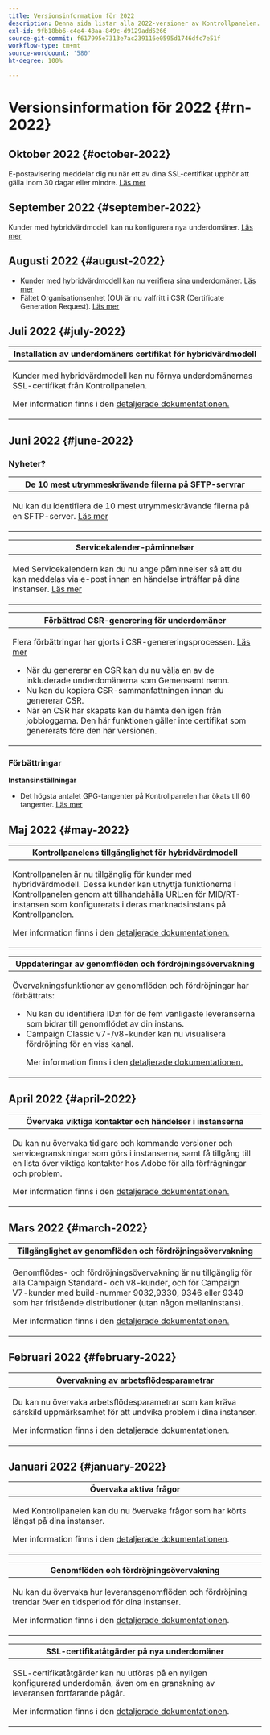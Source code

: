 ```yaml
---
title: Versionsinformation för 2022
description: Denna sida listar alla 2022-versioner av Kontrollpanelen.
exl-id: 9fb18bb6-c4e4-48aa-849c-d9129add5266
source-git-commit: f617995e7313e7ac239116e0595d1746dfc7e51f
workflow-type: tm+mt
source-wordcount: '580'
ht-degree: 100%

---
```


# Versionsinformation för 2022 {#rn-2022}

## Oktober 2022 {#october-2022}

E-postavisering meddelar dig nu när ett av dina SSL-certifikat upphör att gälla inom 30 dagar eller mindre. [Läs mer](../performance-monitoring/using/email-alerting.md)

## September 2022 {#september-2022}

Kunder med hybridvärdmodell kan nu konfigurera nya underdomäner. [Läs mer](../subdomains-certificates/using/setting-up-new-subdomain.md)

## Augusti 2022 {#august-2022}

* Kunder med hybridvärdmodell kan nu verifiera sina underdomäner. [Läs mer](../subdomains-certificates/using/monitoring-subdomains.md)
* Fältet Organisationsenhet (OU) är nu valfritt i CSR (Certificate Generation Request). [Läs mer](../subdomains-certificates/using/renewing-subdomain-certificate.md)

## Juli 2022 {#july-2022}

<table>
<thead>
<tr>
<th><strong>Installation av underdomäners certifikat för hybridvärdmodell</strong><br/></th>
</tr>
</thead>
<tbody>
<tr>
<td>
<p><p>Kunder med hybridvärdmodell kan nu förnya underdomänernas SSL-certifikat från Kontrollpanelen.</p><p>Mer information finns i den <a href="../subdomains-certificates/using/renewing-subdomain-certificate.md">detaljerade dokumentationen.</a></p>
</td>
</tr>
</tbody>
</table>

## Juni 2022 {#june-2022}

### Nyheter?

<table>
<thead>
<tr>
<th><strong>De 10 mest utrymmeskrävande filerna på SFTP-servrar</strong><br/></th>
</tr>
</thead>
<tbody>
<tr>
<td>
<p>Nu kan du identifiera de 10 mest utrymmeskrävande filerna på en SFTP-server. <a href="../sftp/using/sftp-storage-management.md">Läs mer</a></p>
</td>
</tr>
</tbody>
</table>

<table>
<thead>
<tr>
<th><strong>Servicekalender-påminnelser</strong><br/></th>
</tr>
</thead>
<tbody>
<tr>
<td>
<p>Med Servicekalendern kan du nu ange påminnelser så att du kan meddelas via e-post innan en händelse inträffar på dina instanser. <a href="../service-events/service-events.md">Läs mer</a></p>
</td>
</tr>
</tbody>
</table>

<table>
<thead>
<tr>
<th><strong>Förbättrad CSR-generering för underdomäner</strong><br/></th>
</tr>
</thead>
<tbody>
<tr>
<td>
<p>Flera förbättringar har gjorts i CSR-genereringsprocessen. <a href="../subdomains-certificates/using/renewing-subdomain-certificate.md">Läs mer</a></p><ul><li>När du genererar en CSR kan du nu välja en av de inkluderade underdomänerna som Gemensamt namn.</li><li>Nu kan du kopiera CSR-sammanfattningen innan du genererar CSR.</li><li>När en CSR har skapats kan du hämta den igen från jobbloggarna. Den här funktionen gäller inte certifikat som genererats före den här versionen.</li></ul><p>

</td>
</tr>
</tbody>
</table>

### Förbättringar

**Instansinställningar**

* Det högsta antalet GPG-tangenter på Kontrollpanelen har ökats till 60 tangenter. [Läs mer](../instances-settings/using/gpg-keys-management.md)

## Maj 2022 {#may-2022}

<table>
<thead>
<tr>
<th><strong>Kontrollpanelens tillgänglighet för hybridvärdmodell</strong><br/></th>
</tr>
</thead>
<tbody>
<tr>
<td>
<p>Kontrollpanelen är nu tillgänglig för kunder med hybridvärdmodell. Dessa kunder kan utnyttja funktionerna i Kontrollpanelen genom att tillhandahålla URL:en för MID/RT-instansen som konfigurerats i deras marknadsinstans på Kontrollpanelen.</p><p>Mer information finns i den <a href="../instances-settings/using/external-accounts.md">detaljerade dokumentationen.</a></p>
</td>
</tr>
</tbody>
</table>

<table>
<thead>
<tr>
<th><strong>Uppdateringar av genomflöden och fördröjningsövervakning</strong><br/></th>
</tr>
</thead>
<tbody>
<tr>
<td>
<p>Övervakningsfunktioner av genomflöden och fördröjningar har förbättrats:<ul><li>Nu kan du identifiera ID:n för de fem vanligaste leveranserna som bidrar till genomflödet av din instans.</li><li>Campaign Classic v7-/v8-kunder kan nu visualisera fördröjning för en viss kanal.</p></li><p>Mer information finns i den <a href="../performance-monitoring/using/thoughputs-latencies.md">detaljerade dokumentationen.</a></p>
</td>
</tr>
</tbody>
</table>


## April 2022 {#april-2022}

<table>
<thead>
<tr>
<th><strong>Övervaka viktiga kontakter och händelser i instanserna</strong><br/></th>
</tr>
</thead>
<tbody>
<tr>
<td>
<p>Du kan nu övervaka tidigare och kommande versioner och servicegranskningar som görs i instanserna, samt få tillgång till en lista över viktiga kontakter hos Adobe för alla förfrågningar och problem.</p><p>Mer information finns i den <a href="../service-events/service-events.md">detaljerade dokumentationen.</a></p>
</td>
</tr>
</tbody>
</table>

## Mars 2022 {#march-2022}

<table>
<thead>
<tr>
<th><strong>Tillgänglighet av genomflöden och fördröjningsövervakning</strong><br/></th>
</tr>
</thead>
<tbody>
<tr>
<td>
<p>Genomflödes- och fördröjningsövervakning är nu tillgänglig för alla Campaign Standard- och v8-kunder, och för Campaign V7-kunder med build-nummer 9032,9330, 9346 eller 9349 som har fristående distributioner (utan någon mellaninstans).</p><p>Mer information finns i den <a href="../performance-monitoring/using/thoughputs-latencies.md">detaljerade dokumentationen.</a></p>
</td>
</tr>
</tbody>
</table>

## Februari 2022 {#february-2022}

<table>
<thead>
<tr>
<th><strong>Övervakning av arbetsflödesparametrar</strong><br/></th>
</tr>
</thead>
<tbody>
<tr>
<td>
<p>Du kan nu övervaka arbetsflödesparametrar som kan kräva särskild uppmärksamhet för att undvika problem i dina instanser. </p><p>Mer information finns i den <a href="../performance-monitoring/using/workflow-monitoring.md">detaljerade dokumentationen</a>.</p>
</td>
</tr>
</tbody>
</table>

## Januari 2022 {#january-2022}

<table>
<thead>
<tr>
<th><strong>Övervaka aktiva frågor</strong><br/></th>
</tr>
</thead>
<tbody>
<tr>
<td>
<p>Med Kontrollpanelen kan du nu övervaka frågor som har körts längst på dina instanser.</p><p>Mer information finns i den <a href="../performance-monitoring/using/database-active-queries.md">detaljerade dokumentationen</a>.</p>
</td>
</tr>
</tbody>
</table>

<table>
<thead>
<tr>
<th><strong>Genomflöden och fördröjningsövervakning</strong><br/></th>
</tr>
</thead>
<tbody>
<tr>
<td>
<p>Nu kan du övervaka hur leveransgenomflöden och fördröjning trendar över en tidsperiod för dina instanser.</p><p>Mer information finns i den <a href="../performance-monitoring/using/thoughputs-latencies.md">detaljerade dokumentationen</a>.</p>
</td>
</tr>
</tbody>
</table>

<table>
<thead>
<tr>
<th><strong>SSL-certifikatåtgärder på nya underdomäner</strong><br/></th>
</tr>
</thead>
<tbody>
<tr>
<td>
<p>SSL-certifikatåtgärder kan nu utföras på en nyligen konfigurerad underdomän, även om en granskning av leveransen fortfarande pågår.</p><p>Mer information finns i den <a href="../subdomains-certificates/using/renewing-subdomain-certificate.md">detaljerade dokumentationen</a>.</p>
</td>
</tr>
</tbody>
</table>
